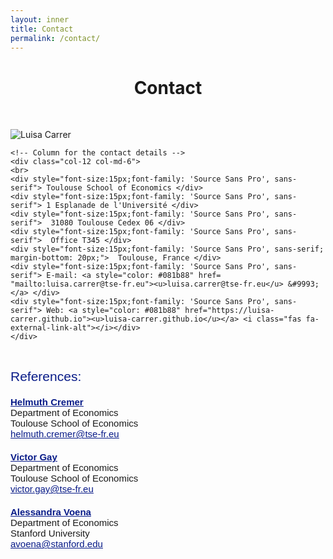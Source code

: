 ```yaml
---
layout: inner
title: Contact
permalink: /contact/
---
```


<head>
<link rel="shortcut icon" type="image/png" href="/favicon2.png">
<link rel="stylesheet" href="https://cdnjs.cloudflare.com/ajax/libs/font-awesome/6.0.0-beta3/css/all.min.css">
</head>

# <center> Contact </center>

<p>&nbsp;
</p>

<div class="row">
    <!-- Column for the figure -->
    <div class="col-12 col-md-7">
        <img src="{{ site.baseurl }}/Tolosa_horizontal.jpg" alt="Luisa Carrer" class="img-fluid" style="max-width: 100%;">
    </div>
    
    <!-- Column for the contact details -->
    <div class="col-12 col-md-6">
    <br>
    <div style="font-size:15px;font-family: 'Source Sans Pro', sans-serif"> Toulouse School of Economics </div>
    <div style="font-size:15px;font-family: 'Source Sans Pro', sans-serif"> 1 Esplanade de l'Université </div>
    <div style="font-size:15px;font-family: 'Source Sans Pro', sans-serif">  31080 Toulouse Cedex 06 </div>
    <div style="font-size:15px;font-family: 'Source Sans Pro', sans-serif">  Office T345 </div>
    <div style="font-size:15px;font-family: 'Source Sans Pro', sans-serif; margin-bottom: 20px;">  Toulouse, France </div>
    <div style="font-size:15px;font-family: 'Source Sans Pro', sans-serif"> E-mail: <a style="color: #081b88" href= "mailto:luisa.carrer@tse-fr.eu"><u>luisa.carrer@tse-fr.eu</u> &#9993;</a> </div>
    <div style="font-size:15px;font-family: 'Source Sans Pro', sans-serif"> Web: <a style="color: #081b88" href="https://luisa-carrer.github.io"><u>luisa-carrer.github.io</u></a> <i class="fas fa-external-link-alt"></i></div>
    </div>
</div>

<p>&nbsp;
</p>

<div style="; font-size: 21px; font-family: 'Source Sans Pro', sans-serif; color: #081b88;">References:</div>

<div class="row">
    <div class="col-12 col-md-4 mb-sm-4" style="font-size:15px;font-family: 'Source Sans Pro', sans-serif; margin-top: 20px;">
        <strong><a style="color: #081b88" href="https://www.tse-fr.eu/people/helmuth-cremer" target="_blank"><u>Helmuth Cremer</u></a></strong>
        <br>Department of Economics
        <br>Toulouse School of Economics
        <br><a style="color: #081b88" href="mailto:helmuth.cremer@tse-fr.eu"><u>helmuth.cremer@tse-fr.eu</u></a>
    </div>
    <div class="col-12 col-md-4 mb-sm-4" style="font-size:15px;font-family: 'Source Sans Pro', sans-serif; margin-top: 20px;">
        <strong><a style="color: #081b88" href="https://victorgay.netlify.app/" target="_blank"><u>Victor Gay</u></a></strong>
        <br>Department of Economics
        <br>Toulouse School of Economics
        <br><a style="color: #081b88" href="mailto:victor.gay@tse-fr.eu"><u>victor.gay@tse-fr.eu</u></a>
    </div>
    <div class="col-12 col-md-4 mb-sm-4" style="font-size:15px;font-family: 'Source Sans Pro', sans-serif; margin-top: 20px;">
        <strong><a style="color: #081b88" href="https://avoena.people.stanford.edu/" target="_blank"><u>Alessandra Voena</u></a></strong>
        <br>Department of Economics
        <br>Stanford University
        <br><a style="color: #081b88" href="mailto:avoena@stanford.edu"><u>avoena@stanford.edu</u></a>
    </div>
</div>










